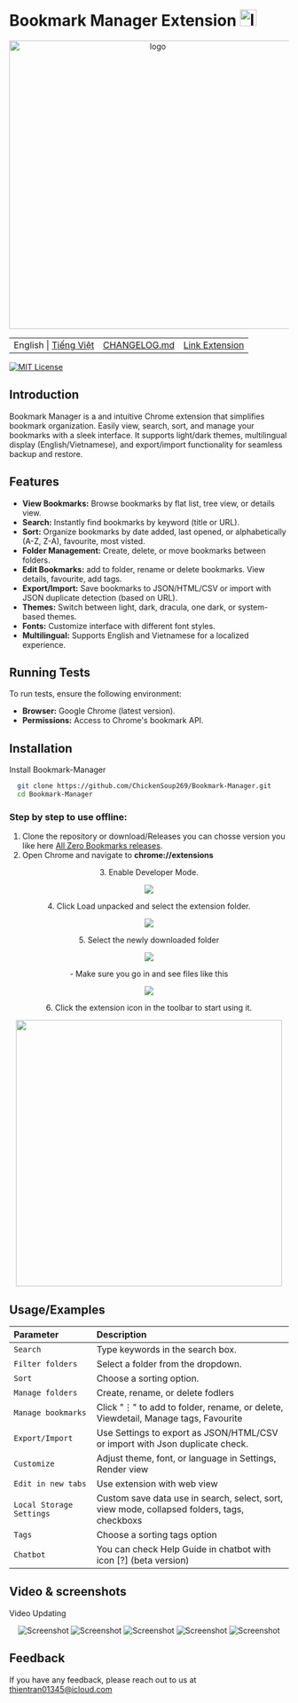 # Bookmark Manager Extension <img src="./icons/icon.png" alt="logoEX" width="30">

<div align="center">
<img src="./images/logo.png" alt="logo" width="520">
</div>

 <table width="100%" >
  <tr>
    <td align="left">
    English | <a href="https://github.com/ChickenSoup269/Bookmark-Manager/blob/main/README_VN.md">Tiếng Việt</a>
    </td>
    <td align="right">
      <a href="https://github.com/ChickenSoup269/Extension_Bookmark-Manager/blob/main/CHANGELOG.md">CHANGELOG.md</a>
    </td>
    <td align="right">
      <a href="https://chromewebstore.google.com/detail/zero-bookmark-manager/jhcoclfodfnchlddakkeegkogajdpgce?authuser=0&hl=en">Link Extension</a>
    </td>
  </tr>
</table>

[![MIT License](https://img.shields.io/badge/License-MIT-green.svg)](https://choosealicense.com/licenses/mit/)

## Introduction

Bookmark Manager is a and intuitive Chrome extension that simplifies bookmark organization. Easily view, search, sort, and manage your bookmarks with a sleek interface. It supports light/dark themes, multilingual display (English/Vietnamese), and export/import functionality for seamless backup and restore.

## Features

- **View Bookmarks:** Browse bookmarks by flat list, tree view, or details view.
- **Search:** Instantly find bookmarks by keyword (title or URL).
- **Sort:** Organize bookmarks by date added, last opened, or alphabetically (A-Z, Z-A), favourite, most visted.
- **Folder Management:** Create, delete, or move bookmarks between folders.
- **Edit Bookmarks:** add to folder, rename or delete bookmarks. View details, favourite, add tags.
- **Export/Import:** Save bookmarks to JSON/HTML/CSV or import with JSON duplicate detection (based on URL).
- **Themes:** Switch between light, dark, dracula, one dark, or system-based themes.
- **Fonts:** Customize interface with different font styles.
- **Multilingual:** Supports English and Vietnamese for a localized experience.

## Running Tests

To run tests, ensure the following environment:

- **Browser:** Google Chrome (latest version).
- **Permissions:** Access to Chrome's bookmark API.

## Installation

Install Bookmark-Manager

```bash
  git clone https://github.com/ChickenSoup269/Bookmark-Manager.git
  cd Bookmark-Manager
```

### Step by step to use offline:

1. Clone the repository or download/Releases you can chosse version you like here <a href="https://github.com/ChickenSoup269/Extension_Bookmark-Manager/releases">All Zero Bookmarks releases</a>.
2. Open Chrome and navigate to **chrome://extensions**

<p align=center>3.  Enable Developer Mode.</p>

<p align="center">
<img src="https://github.com/ChickenSoup269/imagesForRepo/blob/main/img_repo_extension_bookmarks/use_offline_img/extension_download_1.webp?raw=true" width="full"/>
</p>

<p align=center>4. Click Load unpacked and select the extension folder.</p>

<p align="center">
   <img src="https://github.com/ChickenSoup269/imagesForRepo/blob/main/img_repo_extension_bookmarks/use_offline_img/extension_download_2.webp?raw=true"  width="full"/>
</p>

<p align=center>5. Select the newly downloaded folder</p>

<p align="center">
   <img src="https://github.com/ChickenSoup269/imagesForRepo/blob/main/img_repo_extension_bookmarks/use_offline_img/extension_download_3.png?raw=true"  width="full"/>
</p>

<p align=center>- Make sure you go in and see files like this</p>

<p align="center">
<img src="https://github.com/ChickenSoup269/imagesForRepo/blob/main/img_repo_extension_bookmarks/use_offline_img/extension_download_4.png?raw=true"  width="full"/>
</p>

<p align=center>6. Click the extension icon in the toolbar to start using it.</p>
<p align="center">
  <img src="https://github.com/ChickenSoup269/imagesForRepo/blob/main/img_repo_extension_bookmarks/use_offline_img/extension_download_5.png?raw=true"  width="full" height="480"/>
</p>

## Usage/Examples

| Parameter                | Description                                                                                 |
| :----------------------- | :------------------------------------------------------------------------------------------ |
| `Search`                 | Type keywords in the search box.                                                            |
| `Filter folders`         | Select a folder from the dropdown.                                                          |
| `Sort`                   | Choose a sorting option.                                                                    |
| `Manage folders`         | Create, rename, or delete fodlers                                                           |
| `Manage bookmarks`       | Click "⋮" to add to folder, rename, or delete, Viewdetail, Manage tags, Favourite           |
| `Export/Import`          | Use Settings to export as JSON/HTML/CSV or import with Json duplicate check.                |
| `Customize`              | Adjust theme, font, or language in Settings, Render view                                    |
| `Edit in new tabs`       | Use extension with web view                                                                 |
| `Local Storage Settings` | Custom save data use in search, select, sort, view mode, collapsed folders, tags, checkboxs |
| `Tags`                   | Choose a sorting tags option                                                                |
| `Chatbot`                | You can check Help Guide in chatbot with icon [?] (beta version)                            |

## Video & screenshots

<div style="text-align: center;">

</div>

Video Updating

<!-- image -->
<p align="center">
  <img src="https://github.com/ChickenSoup269/imagesForRepo/blob/main/img_repo_extension_bookmarks/about_bookmark/g1.png?raw=true" alt="Screenshot" width="full"/>

  <img src="https://github.com/ChickenSoup269/imagesForRepo/blob/main/img_repo_extension_bookmarks/about_bookmark/g2.png?raw=true" alt="Screenshot" width="full"/>

  <img src="https://github.com/ChickenSoup269/imagesForRepo/blob/main/img_repo_extension_bookmarks/about_bookmark/g3.png?raw=true" alt="Screenshot" width="full"/>

  <img src="https://github.com/ChickenSoup269/imagesForRepo/blob/main/img_repo_extension_bookmarks/about_bookmark/g4.png?raw=true" alt="Screenshot" width="full"/>

  <img src="https://github.com/ChickenSoup269/imagesForRepo/blob/main/img_repo_extension_bookmarks/about_bookmark/g5.png?raw=true" alt="Screenshot" width="full"/>
 </p>

## Feedback

If you have any feedback, please reach out to us at thientran01345@icloud.com
